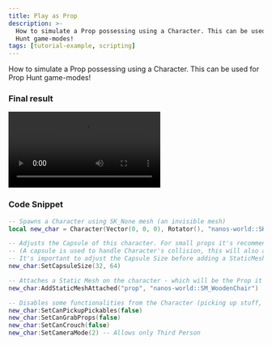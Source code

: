 ```yaml
---
title: Play as Prop
description: >-
  How to simulate a Prop possessing using a Character. This can be used for Prop
  Hunt game-modes!
tags: [tutorial-example, scripting]
---
```



How to simulate a Prop possessing using a Character. This can be used for Prop Hunt game-modes!

### Final result

<video controls="true" allowfullscreen="true">
    <source src="/videos/docs/tutorials/play-as-prop.mp4" />
</video>

### Code Snippet

```lua title="Server/Index.lua"
-- Spawns a Character using SK_None mesh (an invisible mesh)
local new_char = Character(Vector(0, 0, 0), Rotator(), "nanos-world::SK_None")

-- Adjusts the Capsule of this character. For small props it's recommended to use small capsule size
-- (A capsule is used to handle Character's collision, this will also adjust camera height location)
-- It's important to adjust the Capsule Size before adding a StaticMesh, as it will be adjusted based on Capsule Size
new_char:SetCapsuleSize(32, 64)

-- Attaches a Static Mesh on the character - which will be the Prop it will possess
new_char:AddStaticMeshAttached("prop", "nanos-world::SM_WoodenChair")

-- Disables some functionalities from the Character (picking up stuff, ability to crouch/prone, FPS camera...)
new_char:SetCanPickupPickables(false)
new_char:SetCanGrabProps(false)
new_char:SetCanCrouch(false)
new_char:SetCameraMode(2) -- Allows only Third Person
```


